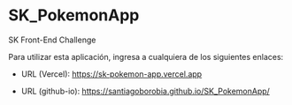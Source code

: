 # SK_PokemonApp
SK Front-End Challenge

Para utilizar esta aplicación, ingresa a cualquiera de los siguientes enlaces:

- URL (Vercel): https://sk-pokemon-app.vercel.app

- URL (github-io): https://santiagoborobia.github.io/SK_PokemonApp/
